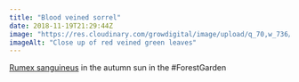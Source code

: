 ```yaml
---
title: "Blood veined sorrel"
date: 2018-11-19T21:29:44Z
image: "https://res.cloudinary.com/growdigital/image/upload/q_70,w_736/v1542658058/7823EC76-EC70-49F5-9DEE-5623A7C1948F_wizdvb.jpg"
imageAlt: "Close up of red veined green leaves"
---
```


[Rumex sanguineus](https://pfaf.org/user/Plant.aspx?LatinName=Rumex+sanguineus) in the autumn sun in the #ForestGarden
